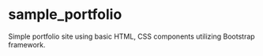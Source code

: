 # sample_portfolio
Simple portfolio site using basic HTML, CSS components utilizing Bootstrap framework.